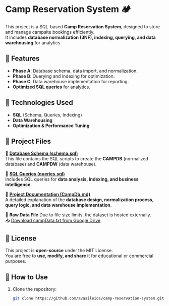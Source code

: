 # Camp Reservation System 🏕️

This project is a SQL-based **Camp Reservation System**, designed to store and manage campsite bookings efficiently.  
It includes **database normalization (3NF), indexing, querying, and data warehousing** for analytics.

## 📌 Features
- **Phase A**: Database schema, data import, and normalization.
- **Phase B**: Querying and indexing for optimization.
- **Phase C**: Data warehouse implementation for reporting.
- **Optimized SQL queries** for analytics.

## 💾 Technologies Used
- **SQL** (Schema, Queries, Indexing)
- **Data Warehousing**
- **Optimization & Performance Tuning**
## 📂 Project Files

📜 **[Database Schema (schema.sql)](schema.sql)**  
This file contains the SQL scripts to create the **CAMPDB** (normalized database) and **CAMPDW** (data warehouse).

📜 **[SQL Queries (queries.sql)](queries.sql)**  
Includes SQL queries for **data analysis, indexing, and business intelligence**.

📜 **[Project Documentation (CampDb.md)](CampDb.md)**  
A detailed explanation of the **database design, normalization process, query logic, and data warehouse implementation**.

📂 **Raw Data File**
Due to file size limits, the dataset is hosted externally.  
📥 [Download campData.txt from Google Drive](https://drive.google.com//file/d/1Rk7QjG_C_vbQ3LheeZB27Xt0kWPOlJnP/view?usp=sharing)

## 📜 License
This project is **open-source** under the MIT License.  
You are free to **use, modify, and share** it for educational or commercial purposes. 

## 🚀 How to Use
1. Clone the repository:
   ```sh
   git clone https://github.com/avasileios/camp-reservation-system.git
